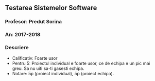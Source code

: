 ## Testarea Sistemelor Software
### Profesor: Predut Sorina
### An: 2017-2018
### Descriere
* Calificativ: Foarte usor
* Pentru 5: Proiectul individual e foarte usor, ce de echipa e un pic mai greu. Sa nu uiti sa-ti gasesti echipa.
* Notare: 5p (proiect individual), 5p (proiect echipa).